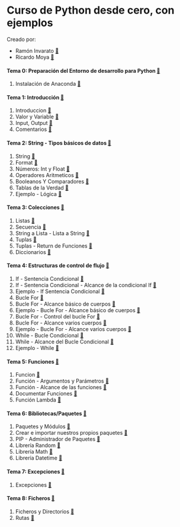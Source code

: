 # Curso de Python desde cero, con ejemplos

Creado por:
   + Ramón Invarato [:link:](https://www.linkedin.com/in/rinvarato)
   + Ricardo Moya  [:link:](https://www.linkedin.com/in/phdricardomoya)


#### Tema 0: Preparación del Entorno de desarrollo para Python [:link:](https://jarroba.com/curso-de-python-0-entorno-de-desarrollo-para-python/)
1.	Instalación de Anaconda [:movie_camera:](https://youtu.be/ETB4Tj_Nmfs)

#### Tema 1: Introducción [:link:](https://jarroba.com/curso-de-python-1-introduccion)
1.	Introduccion [:movie_camera:](https://youtu.be/WWOz5i6H6qA)
2.	Valor y Variable [:movie_camera:](https://youtu.be/-HUso2QJcb8)
3.	Input, Output [:movie_camera:](https://youtu.be/oxrI9rJJjOg)
4.	Comentarios [:movie_camera:](https://youtu.be/SMZItMcAAYU)

#### Tema 2: String - Tipos básicos de datos [:link:](https://jarroba.com/curso-de-python-2-tipos-basicos-de-datos)
1.	String [:movie_camera:](https://youtu.be/CZM2TBEANl0)
2.	Format [:movie_camera:](https://youtu.be/OTN9PK-paSw)
3.	Números: Int y Float [:movie_camera:](https://youtu.be/ThQZESrCs4o)
4.	Operadores Aritmeticos [:movie_camera:](https://youtu.be/oPn8dYkb0P8)
5.	Booleanos Y Comparadores [:movie_camera:](https://youtu.be/648GIpVvelE)
6.	Tablas de la Verdad [:movie_camera:](https://youtu.be/tdwn7Cex89E)
7.	Ejemplo - Lógica [:movie_camera:](https://youtu.be/dw9txwA5cTM)

#### Tema 3: Colecciones [:link:](https://jarroba.com/curso-de-python-3-colecciones)
1.	Listas [:movie_camera:](https://youtu.be/0qPUWi0Bj8M)
2.	Secuencia  [:movie_camera:](https://youtu.be/AwfakWCAWnU)
3.	String a Lista - Lista a String [:movie_camera:](https://youtu.be/ixYXIHSVqPI)
4.	Tuplas [:movie_camera:](https://youtu.be/qRGgKjjKyyU)
5.	Tuplas - Return de Funciones [:movie_camera:](https://youtu.be/pTpTyUGKy6Y)
6.	Diccionarios [:movie_camera:](https://youtu.be/nXfnWKcdewc)

#### Tema 4: Estructuras de control de flujo [:link:](https://jarroba.com/curso-de-python-4-estructuras-de-control-de-flujo)
1.	If - Sentencia Condicional [:movie_camera:](https://youtu.be/ozmsBHhy-SU)
2.	If - Sentencia Condicional - Alcance de la condicional If [:movie_camera:](https://youtu.be/A_GzfE28mPw)
3.	Ejemplo - If Sentencia Condicional [:movie_camera:](https://youtu.be/oji-US-QbEI)
4.	Bucle For [:movie_camera:](https://youtu.be/DvbSJwN5OrI)
5.	Bucle For - Alcance básico de cuerpos [:movie_camera:](https://youtu.be/FIh6H2-utps)
6.	Ejemplo - Bucle For - Alcance básico de cuerpos [:movie_camera:](https://youtu.be/kEFjSlNYFe0)
7.	Bucle For - Control del bucle For [:movie_camera:](https://youtu.be/m0iCTmm5jVU)
8.	Bucle For - Alcance varios cuerpos [:movie_camera:](https://youtu.be/64bHcYaOkSU)
9.	Ejemplo - Bucle For - Alcance varios cuerpos [:movie_camera:](https://youtu.be/hnMdzcgfSMg)
10.	While - Bucle Condicional [:movie_camera:](https://youtu.be/yrDVvoQIsBI)
11.	While - Alcance del Bucle Condicional [:movie_camera:](https://youtu.be/-70zfIfYme4)
12.	Ejemplo - While  [:movie_camera:](https://youtu.be/z7klWXaUq68)

#### Tema 5: Funciones [:link:](https://jarroba.com/curso-de-python-5-funciones)
1.	Funcion [:movie_camera:](https://youtu.be/iN5PrllXtMM)
2.	Función - Argumentos y Parámetros [:movie_camera:](https://youtu.be/pmRId9IS_o0)
3.	Función - Alcance de las funciones [:movie_camera:](https://youtu.be/pn3KwYBZBZE)
4.	Documentar Funciones [:movie_camera:](https://youtu.be/6RqXjocnCec)
5.	Función Lambda [:movie_camera:](https://youtu.be/4wsFeV6cn9k)

#### Tema 6: Bibliotecas/Paquetes [:link:](https://jarroba.com/curso-de-python-6-bilbiotecas-paquetes)
1.	Paquetes y Módulos [:movie_camera:](https://youtu.be/5Rfyakq6lvc)
2.	Crear e importar nuestros propios paquetes [:movie_camera:](https://youtu.be/xojDgOSZs_Q)
3.	PIP - Administrador de Paquetes [:movie_camera:](https://youtu.be/LLsczhqYUxY)
4.	Librería Random [:movie_camera:](https://youtu.be/zsDRpbMKDHY)
5.	Librería Math [:movie_camera:](https://youtu.be/LRRAsXX6Qi8)
6.	Librería Datetime [:movie_camera:](https://youtu.be/S6_7nuMURz8)

#### Tema 7: Excepciones [:link:](https://jarroba.com/curso-de-python-7-excepciones)
1.	Excepciones [:movie_camera:](https://youtu.be/1S5daVSj1LE)

#### Tema 8: Ficheros [:link:](https://jarroba.com/curso-de-python-8-ficheros)
1.	Ficheros y Directorios [:movie_camera:](https://youtu.be/5H2zaim7uFE)
2.	Rutas [:movie_camera:](https://youtu.be/wktdEv8-LyI)

